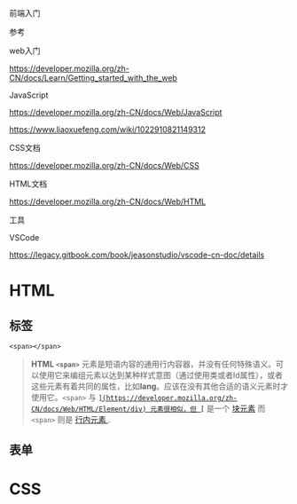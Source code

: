 前端入门

参考

web入门

https://developer.mozilla.org/zh-CN/docs/Learn/Getting_started_with_the_web

JavaScript

https://developer.mozilla.org/zh-CN/docs/Web/JavaScript

https://www.liaoxuefeng.com/wiki/1022910821149312

CSS文档

https://developer.mozilla.org/zh-CN/docs/Web/CSS

HTML文档

https://developer.mozilla.org/zh-CN/docs/Web/HTML

工具

VSCode

https://legacy.gitbook.com/book/jeasonstudio/vscode-cn-doc/details



# HTML



## 标签



`<span></span>`

> **HTML `<span>`** 元素是短语内容的通用行内容器，并没有任何特殊语义。可以使用它来编组元素以达到某种样式意图（通过使用类或者Id属性），或者这些元素有着共同的属性，比如**lang**。应该在没有其他合适的语义元素时才使用它。`<span>` 与 [``](https://developer.mozilla.org/zh-CN/docs/Web/HTML/Element/div) 元素很相似，但 [``](https://developer.mozilla.org/zh-CN/docs/Web/HTML/Element/div) 是一个 [块元素](https://developer.mozilla.org/en-US/docs/HTML/Block-level_elements) 而 `<span>` 则是 [行内元素 ](https://developer.mozilla.org/en-US/docs/HTML/Inline_elements).





## 表单





# CSS

